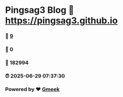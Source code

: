 # Pingsag3 Blog :link: https://pingsag3.github.io 
### :page_facing_up: [9](https://pingsag3.github.io/tag.html) 
### :speech_balloon: 0 
### :hibiscus: 182994 
### :alarm_clock: 2025-06-29 07:37:30 
### Powered by :heart: [Gmeek](https://github.com/Meekdai/Gmeek)
